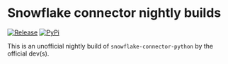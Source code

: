 # Snowflake connector nightly builds

[![Release](https://github.com/keller00/snowflake-connector-python-nightlies/actions/workflows/release.yml/badge.svg)](https://github.com/keller00/snowflake-connector-python-nightlies/actions/workflows/release.yml)
[![PyPi](https://img.shields.io/pypi/v/snowflake-connector-python-nightly.svg)](https://pypi.python.org/pypi/snowflake-connector-python-nightly/)

This is an unofficial nightly build of `snowflake-connector-python` by the official dev(s).
